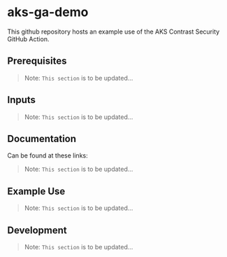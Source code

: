 # aks-ga-demo

This github repository hosts an example use of the AKS Contrast Security GitHub Action.

## Prerequisites

> Note: `This section` is to be updated...

## Inputs

> Note: `This section` is to be updated...

## Documentation

Can be found at these links:

> Note: `This section` is to be updated...

## Example Use

> Note: `This section` is to be updated...
## Development

> Note: `This section` is to be updated...
